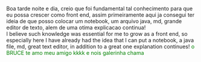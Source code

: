 <Br>
Boa tarde noite e dia, creio que foi fundamental tal conhecimento para que eu possa crescer como front end, assim primeiramente aqui ja consegui ter ideia de que posso colocar um notebook, um arquivo java, md, grande editor de texto, alem de uma otima explicacao continua! 
<Br>

<En>
I believe such knowledge was essential for me to grow as a front end, so especially here I have already had the idea that I can put a notebook, a java file, md, great text editor, in addition to a great one explanation continues! 
<En>
<font color = 'green'>o BRUCE te amo meu amigo kkkk e nois galerinha chama
